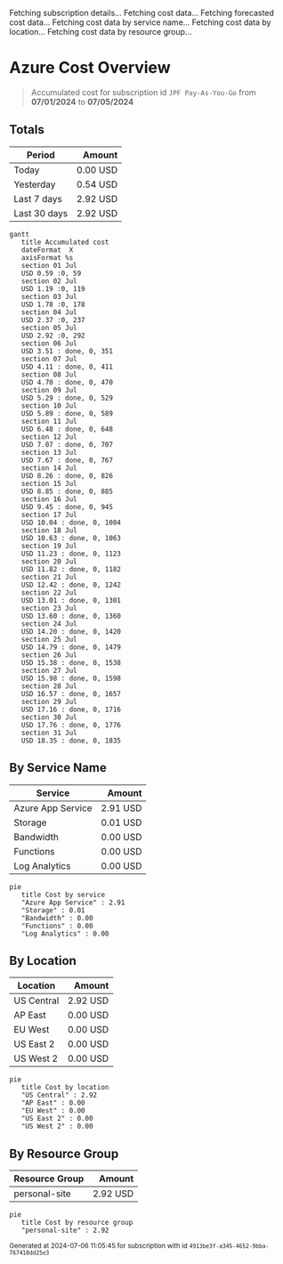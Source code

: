Fetching subscription details...
Fetching cost data...
Fetching forecasted cost data...
Fetching cost data by service name...
Fetching cost data by location...
Fetching cost data by resource group...
# Azure Cost Overview

> Accumulated cost for subscription id `JPF Pay-As-You-Go` from **07/01/2024** to **07/05/2024**

## Totals

|Period|Amount|
|---|---:|
|Today|0.00 USD|
|Yesterday|0.54 USD|
|Last 7 days|2.92 USD|
|Last 30 days|2.92 USD|

```mermaid
gantt
   title Accumulated cost
   dateFormat  X
   axisFormat %s
   section 01 Jul
   USD 0.59 :0, 59
   section 02 Jul
   USD 1.19 :0, 119
   section 03 Jul
   USD 1.78 :0, 178
   section 04 Jul
   USD 2.37 :0, 237
   section 05 Jul
   USD 2.92 :0, 292
   section 06 Jul
   USD 3.51 : done, 0, 351
   section 07 Jul
   USD 4.11 : done, 0, 411
   section 08 Jul
   USD 4.70 : done, 0, 470
   section 09 Jul
   USD 5.29 : done, 0, 529
   section 10 Jul
   USD 5.89 : done, 0, 589
   section 11 Jul
   USD 6.48 : done, 0, 648
   section 12 Jul
   USD 7.07 : done, 0, 707
   section 13 Jul
   USD 7.67 : done, 0, 767
   section 14 Jul
   USD 8.26 : done, 0, 826
   section 15 Jul
   USD 8.85 : done, 0, 885
   section 16 Jul
   USD 9.45 : done, 0, 945
   section 17 Jul
   USD 10.04 : done, 0, 1004
   section 18 Jul
   USD 10.63 : done, 0, 1063
   section 19 Jul
   USD 11.23 : done, 0, 1123
   section 20 Jul
   USD 11.82 : done, 0, 1182
   section 21 Jul
   USD 12.42 : done, 0, 1242
   section 22 Jul
   USD 13.01 : done, 0, 1301
   section 23 Jul
   USD 13.60 : done, 0, 1360
   section 24 Jul
   USD 14.20 : done, 0, 1420
   section 25 Jul
   USD 14.79 : done, 0, 1479
   section 26 Jul
   USD 15.38 : done, 0, 1538
   section 27 Jul
   USD 15.98 : done, 0, 1598
   section 28 Jul
   USD 16.57 : done, 0, 1657
   section 29 Jul
   USD 17.16 : done, 0, 1716
   section 30 Jul
   USD 17.76 : done, 0, 1776
   section 31 Jul
   USD 18.35 : done, 0, 1835
```

## By Service Name

|Service|Amount|
|---|---:|
|Azure App Service|2.91 USD|
|Storage|0.01 USD|
|Bandwidth|0.00 USD|
|Functions|0.00 USD|
|Log Analytics|0.00 USD|

```mermaid
pie
   title Cost by service
   "Azure App Service" : 2.91
   "Storage" : 0.01
   "Bandwidth" : 0.00
   "Functions" : 0.00
   "Log Analytics" : 0.00
```

## By Location

|Location|Amount|
|---|---:|
|US Central|2.92 USD|
|AP East|0.00 USD|
|EU West|0.00 USD|
|US East 2|0.00 USD|
|US West 2|0.00 USD|

```mermaid
pie
   title Cost by location
   "US Central" : 2.92
   "AP East" : 0.00
   "EU West" : 0.00
   "US East 2" : 0.00
   "US West 2" : 0.00
```

## By Resource Group

|Resource Group|Amount|
|---|---:|
|personal-site|2.92 USD|

```mermaid
pie
   title Cost by resource group
   "personal-site" : 2.92
```

<sup>Generated at 2024-07-06 11:05:45 for subscription with id `4913be3f-a345-4652-9bba-767418dd25e3`</sup>
